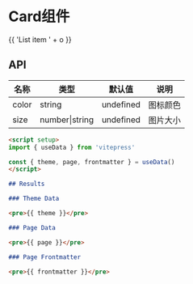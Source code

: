# Card组件

<g-card class="box-card">
    <template #header>
      <div class="card-header">
        <span>Card name</span>
        <el-button class="button" text>Operation button</el-button>
      </div>
    </template>
    <div v-for="o in 4" :key="o" class="text item">{{ 'List item ' + o }}</div>
  </g-card>

## API

| 名称  | 类型           | 默认值    | 说明     |
| ----- | -------------- | --------- | -------- |
| color | string         | undefined | 图标颜色 |
| size  | number\|string | undefined | 图片大小 |

```md
<script setup>
import { useData } from 'vitepress'

const { theme, page, frontmatter } = useData()
</script>

## Results

### Theme Data

<pre>{{ theme }}</pre>

### Page Data

<pre>{{ page }}</pre>

### Page Frontmatter

<pre>{{ frontmatter }}</pre>
```

